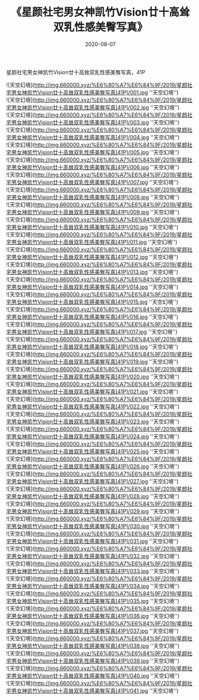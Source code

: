 ﻿---
layout: post
title:  《星颜社宅男女神凯竹Vision廿十高耸双乳性感美臀写真》
date:   2020-08-07
img: http://img.660000.xyz/%E6%80%A7%E6%84%9F/2019/星颜社宅男女神凯竹Vision廿十高耸双乳性感美臀写真[41P]/000.jpg
categories: [美女, 性感, 泳衣]
---

星颜社宅男女神凯竹Vision廿十高耸双乳性感美臀写真，41P

![天空幻境](http://img.660000.xyz/%E6%80%A7%E6%84%9F/2019/星颜社宅男女神凯竹Vision廿十高耸双乳性感美臀写真[41P]/001.jpg ''天空幻境'') <br>
![天空幻境](http://img.660000.xyz/%E6%80%A7%E6%84%9F/2019/星颜社宅男女神凯竹Vision廿十高耸双乳性感美臀写真[41P]/002.jpg ''天空幻境'') <br>
![天空幻境](http://img.660000.xyz/%E6%80%A7%E6%84%9F/2019/星颜社宅男女神凯竹Vision廿十高耸双乳性感美臀写真[41P]/003.jpg ''天空幻境'') <br>
![天空幻境](http://img.660000.xyz/%E6%80%A7%E6%84%9F/2019/星颜社宅男女神凯竹Vision廿十高耸双乳性感美臀写真[41P]/004.jpg ''天空幻境'') <br>
![天空幻境](http://img.660000.xyz/%E6%80%A7%E6%84%9F/2019/星颜社宅男女神凯竹Vision廿十高耸双乳性感美臀写真[41P]/005.jpg ''天空幻境'') <br>
![天空幻境](http://img.660000.xyz/%E6%80%A7%E6%84%9F/2019/星颜社宅男女神凯竹Vision廿十高耸双乳性感美臀写真[41P]/006.jpg ''天空幻境'') <br>
![天空幻境](http://img.660000.xyz/%E6%80%A7%E6%84%9F/2019/星颜社宅男女神凯竹Vision廿十高耸双乳性感美臀写真[41P]/007.jpg ''天空幻境'') <br>
![天空幻境](http://img.660000.xyz/%E6%80%A7%E6%84%9F/2019/星颜社宅男女神凯竹Vision廿十高耸双乳性感美臀写真[41P]/008.jpg ''天空幻境'') <br>
![天空幻境](http://img.660000.xyz/%E6%80%A7%E6%84%9F/2019/星颜社宅男女神凯竹Vision廿十高耸双乳性感美臀写真[41P]/009.jpg ''天空幻境'') <br>
![天空幻境](http://img.660000.xyz/%E6%80%A7%E6%84%9F/2019/星颜社宅男女神凯竹Vision廿十高耸双乳性感美臀写真[41P]/010.jpg ''天空幻境'') <br>
![天空幻境](http://img.660000.xyz/%E6%80%A7%E6%84%9F/2019/星颜社宅男女神凯竹Vision廿十高耸双乳性感美臀写真[41P]/011.jpg ''天空幻境'') <br>
![天空幻境](http://img.660000.xyz/%E6%80%A7%E6%84%9F/2019/星颜社宅男女神凯竹Vision廿十高耸双乳性感美臀写真[41P]/012.jpg ''天空幻境'') <br>
![天空幻境](http://img.660000.xyz/%E6%80%A7%E6%84%9F/2019/星颜社宅男女神凯竹Vision廿十高耸双乳性感美臀写真[41P]/013.jpg ''天空幻境'') <br>
![天空幻境](http://img.660000.xyz/%E6%80%A7%E6%84%9F/2019/星颜社宅男女神凯竹Vision廿十高耸双乳性感美臀写真[41P]/014.jpg ''天空幻境'') <br>
![天空幻境](http://img.660000.xyz/%E6%80%A7%E6%84%9F/2019/星颜社宅男女神凯竹Vision廿十高耸双乳性感美臀写真[41P]/015.jpg ''天空幻境'') <br>
![天空幻境](http://img.660000.xyz/%E6%80%A7%E6%84%9F/2019/星颜社宅男女神凯竹Vision廿十高耸双乳性感美臀写真[41P]/016.jpg ''天空幻境'') <br>
![天空幻境](http://img.660000.xyz/%E6%80%A7%E6%84%9F/2019/星颜社宅男女神凯竹Vision廿十高耸双乳性感美臀写真[41P]/017.jpg ''天空幻境'') <br>
![天空幻境](http://img.660000.xyz/%E6%80%A7%E6%84%9F/2019/星颜社宅男女神凯竹Vision廿十高耸双乳性感美臀写真[41P]/018.jpg ''天空幻境'') <br>
![天空幻境](http://img.660000.xyz/%E6%80%A7%E6%84%9F/2019/星颜社宅男女神凯竹Vision廿十高耸双乳性感美臀写真[41P]/019.jpg ''天空幻境'') <br>
![天空幻境](http://img.660000.xyz/%E6%80%A7%E6%84%9F/2019/星颜社宅男女神凯竹Vision廿十高耸双乳性感美臀写真[41P]/020.jpg ''天空幻境'') <br>
![天空幻境](http://img.660000.xyz/%E6%80%A7%E6%84%9F/2019/星颜社宅男女神凯竹Vision廿十高耸双乳性感美臀写真[41P]/021.jpg ''天空幻境'') <br>
![天空幻境](http://img.660000.xyz/%E6%80%A7%E6%84%9F/2019/星颜社宅男女神凯竹Vision廿十高耸双乳性感美臀写真[41P]/022.jpg ''天空幻境'') <br>
![天空幻境](http://img.660000.xyz/%E6%80%A7%E6%84%9F/2019/星颜社宅男女神凯竹Vision廿十高耸双乳性感美臀写真[41P]/023.jpg ''天空幻境'') <br>
![天空幻境](http://img.660000.xyz/%E6%80%A7%E6%84%9F/2019/星颜社宅男女神凯竹Vision廿十高耸双乳性感美臀写真[41P]/024.jpg ''天空幻境'') <br>
![天空幻境](http://img.660000.xyz/%E6%80%A7%E6%84%9F/2019/星颜社宅男女神凯竹Vision廿十高耸双乳性感美臀写真[41P]/025.jpg ''天空幻境'') <br>
![天空幻境](http://img.660000.xyz/%E6%80%A7%E6%84%9F/2019/星颜社宅男女神凯竹Vision廿十高耸双乳性感美臀写真[41P]/026.jpg ''天空幻境'') <br>
![天空幻境](http://img.660000.xyz/%E6%80%A7%E6%84%9F/2019/星颜社宅男女神凯竹Vision廿十高耸双乳性感美臀写真[41P]/027.jpg ''天空幻境'') <br>
![天空幻境](http://img.660000.xyz/%E6%80%A7%E6%84%9F/2019/星颜社宅男女神凯竹Vision廿十高耸双乳性感美臀写真[41P]/028.jpg ''天空幻境'') <br>
![天空幻境](http://img.660000.xyz/%E6%80%A7%E6%84%9F/2019/星颜社宅男女神凯竹Vision廿十高耸双乳性感美臀写真[41P]/029.jpg ''天空幻境'') <br>
![天空幻境](http://img.660000.xyz/%E6%80%A7%E6%84%9F/2019/星颜社宅男女神凯竹Vision廿十高耸双乳性感美臀写真[41P]/030.jpg ''天空幻境'') <br>
![天空幻境](http://img.660000.xyz/%E6%80%A7%E6%84%9F/2019/星颜社宅男女神凯竹Vision廿十高耸双乳性感美臀写真[41P]/031.jpg ''天空幻境'') <br>
![天空幻境](http://img.660000.xyz/%E6%80%A7%E6%84%9F/2019/星颜社宅男女神凯竹Vision廿十高耸双乳性感美臀写真[41P]/032.jpg ''天空幻境'') <br>
![天空幻境](http://img.660000.xyz/%E6%80%A7%E6%84%9F/2019/星颜社宅男女神凯竹Vision廿十高耸双乳性感美臀写真[41P]/033.jpg ''天空幻境'') <br>
![天空幻境](http://img.660000.xyz/%E6%80%A7%E6%84%9F/2019/星颜社宅男女神凯竹Vision廿十高耸双乳性感美臀写真[41P]/034.jpg ''天空幻境'') <br>
![天空幻境](http://img.660000.xyz/%E6%80%A7%E6%84%9F/2019/星颜社宅男女神凯竹Vision廿十高耸双乳性感美臀写真[41P]/035.jpg ''天空幻境'') <br>
![天空幻境](http://img.660000.xyz/%E6%80%A7%E6%84%9F/2019/星颜社宅男女神凯竹Vision廿十高耸双乳性感美臀写真[41P]/036.jpg ''天空幻境'') <br>
![天空幻境](http://img.660000.xyz/%E6%80%A7%E6%84%9F/2019/星颜社宅男女神凯竹Vision廿十高耸双乳性感美臀写真[41P]/037.jpg ''天空幻境'') <br>
![天空幻境](http://img.660000.xyz/%E6%80%A7%E6%84%9F/2019/星颜社宅男女神凯竹Vision廿十高耸双乳性感美臀写真[41P]/038.jpg ''天空幻境'') <br>
![天空幻境](http://img.660000.xyz/%E6%80%A7%E6%84%9F/2019/星颜社宅男女神凯竹Vision廿十高耸双乳性感美臀写真[41P]/039.jpg ''天空幻境'') <br>
![天空幻境](http://img.660000.xyz/%E6%80%A7%E6%84%9F/2019/星颜社宅男女神凯竹Vision廿十高耸双乳性感美臀写真[41P]/040.jpg ''天空幻境'') <br>
![天空幻境](http://img.660000.xyz/%E6%80%A7%E6%84%9F/2019/星颜社宅男女神凯竹Vision廿十高耸双乳性感美臀写真[41P]/041.jpg ''天空幻境'') <br>
